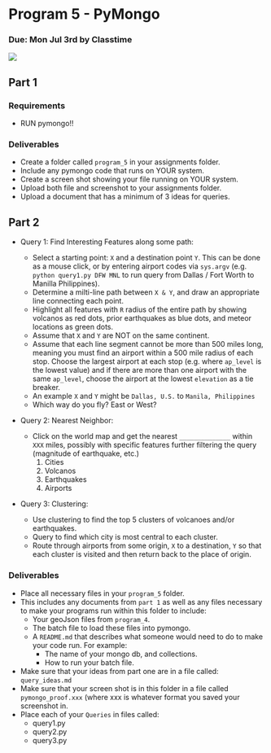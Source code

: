 Program 5 - PyMongo
=========

### Due: Mon Jul 3rd by Classtime

![](https://d3vv6lp55qjaqc.cloudfront.net/items/3f2W3H0N2h3H11402t3a/1024x512_cropped.png) 

## Part 1

### Requirements
- RUN pymongo!!

### Deliverables
- Create a folder called `program_5` in your assignments folder.
- Include any pymongo code that runs on YOUR system.
- Create a screen shot showing your file running on YOUR system.
- Upload both file and screenshot to your assignments folder. 
- Upload a document that has a minimum of 3 ideas for queries.

## Part 2

- Query 1: Find Interesting Features along some path:
    - Select a starting point: `X` and a destination point `Y`. This can be done as a mouse click, or by entering airport codes via `sys.argv` (e.g. `python query1.py DFW MNL` to run query from Dallas / Fort Worth to Manilla Philippines).
    - Determine a milti-line path between `X & Y`, and draw an appropriate line connecting each point.
    - Highlight all features with `R` radius of the entire path by showing volcanos as red dots, prior earthquakes as blue dots, and meteor locations as green dots.
    - Assume that `X` and `Y` are NOT on the same continent.
    - Assume that each line segment cannot be more than 500 miles long, meaning you must find an airport within a 500 mile radius of each stop. Choose the largest airport at each stop (e.g. where `ap_level` is the lowest value) and if there are more than one airport with the same `ap_level`, choose the airport at the lowest `elevation` as a tie breaker.
    - An example `X` and `Y` might be `Dallas, U.S.` to `Manila, Philippines`
    - Which way do you fly? East or West?
    
    
- Query 2: Nearest Neighbor: 
    - Click on the world map and get the nearest `______________` within `XXX` miles, possibly with specific features further filtering the query (magnitude of earthquake, etc.) 
        1. Cities 
        2. Volcanos 
        3. Earthquakes 
        4. Airports
        
        
- Query 3: Clustering:
    - Use clustering to find the top 5 clusters of volcanoes and/or earthquakes. 
    - Query to find which city is most central to each cluster. 
    - Route through airports from some origin, `X` to a destination, `Y` so that each cluster is visited and then return back to the place of origin. 
    
### Deliverables
- Place all necessary files in your `program_5` folder.
- This includes any documents from `part 1` as well as any files necessary to make your programs run within this folder to include:
    - Your geoJson files from `program_4`.
    - The batch file to load these files into pymongo.
    - A `README.md` that describes what someone would need to do to make your code run. For example:
        - The name of your mongo db, and collections.
        - How to run your batch file.
- Make sure that your ideas from part one are in a file called: `query_ideas.md` 
- Make sure that your screen shot is in this folder in a file called `pymongo_proof.xxx` (where xxx is whatever format you saved your screenshot in.
- Place each of your `Queries` in files called:
    - query1.py
    - query2.py
    - query3.py

